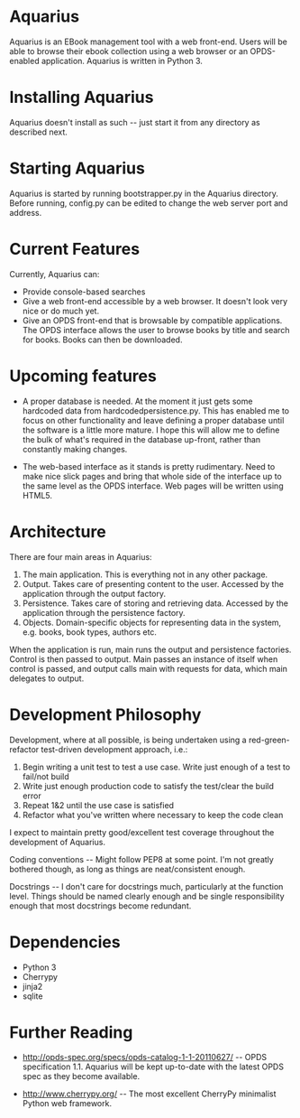 Aquarius
========
Aquarius is an EBook management tool with a web front-end. Users will be able to browse their ebook collection using a web browser or an OPDS-enabled application. Aquarius is written in Python 3.

Installing Aquarius
===================
Aquarius doesn't install as such -- just start it from any directory as described next.

Starting Aquarius
=================
Aquarius is started by running bootstrapper.py in the Aquarius directory. Before running, config.py can be edited to change the web server port and address.

Current Features
================
Currently, Aquarius can:

* Provide console-based searches
* Give a web front-end accessible by a web browser. It doesn't look very nice or do much yet.
* Give an OPDS front-end that is browsable by compatible applications. The OPDS interface allows the user to browse books by title and search for books. Books can then be downloaded.

Upcoming features
=================
* A proper database is needed. At the moment it just gets some hardcoded data from hardcodedpersistence.py. This has enabled me to focus on other functionality and leave defining a proper database until the software is a little more mature. I hope this will allow me to define the bulk of what's required in the database up-front, rather than constantly making changes.

* The web-based interface as it stands is pretty rudimentary. Need to make nice slick pages and bring that whole side of the interface up to the same level as the OPDS interface. Web pages will be written using HTML5.

Architecture
============
There are four main areas in Aquarius:

1. The main application. This is everything not in any other package.
2. Output. Takes care of presenting content to the user. Accessed by the application through the output factory.
3. Persistence. Takes care of storing and retrieving data. Accessed by the application through the persistence factory.
4. Objects. Domain-specific objects for representing data in the system, e.g. books, book types, authors etc.

When the application is run, main runs the output and persistence factories. Control is then passed to output. Main passes an instance of itself when control is passed, and output calls main with requests for data, which main delegates to output.

Development Philosophy
======================
Development, where at all possible, is being undertaken using a red-green-refactor test-driven development approach, i.e.:

1. Begin writing a unit test to test a use case. Write just enough of a test to fail/not build
2. Write just enough production code to satisfy the test/clear the build error
3. Repeat 1&2 until the use case is satisfied
4. Refactor what you've written where necessary to keep the code clean

I expect to maintain pretty good/excellent test coverage throughout the development of Aquarius.

Coding conventions -- Might follow PEP8 at some point. I'm not greatly bothered though, as long as things are neat/consistent enough.

Docstrings -- I don't care for docstrings much, particularly at the function level. Things should be named clearly enough and be single responsibility enough that most docstrings become redundant.

Dependencies
============

* Python 3
* Cherrypy
* jinja2
* sqlite

Further Reading
===============

* http://opds-spec.org/specs/opds-catalog-1-1-20110627/ -- OPDS specification 1.1. Aquarius will be kept up-to-date with the latest OPDS spec as they become available.

* http://www.cherrypy.org/ -- The most excellent CherryPy minimalist Python web framework.
